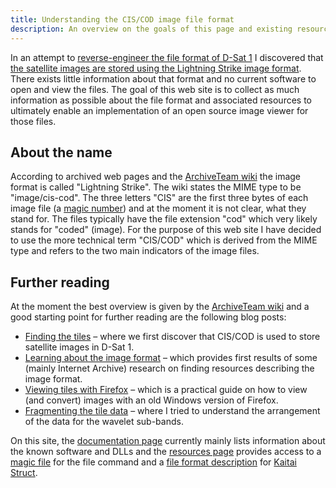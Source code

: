 ```yaml
---
title: Understanding the CIS/COD image file format
description: An overview on the goals of this page and existing resources.
---
```


In an attempt to [reverse-engineer the file format of D-Sat
1](https://dsat.igada.de/) I discovered that [the satellite images are
stored using the Lightning Strike image
format](https://dsat.igada.de/2024/04/03/learning-about-the-image-format.html). There
exists little information about that format and no current software to
open and view the files. The goal of this web site is to collect as
much information as possible about the file format and associated
resources to ultimately enable an implementation of an open source
image viewer for those files.

## About the name

According to archived web pages and the [ArchiveTeam
wiki](http://justsolve.archiveteam.org/wiki/Lightning_Strike) the
image format is called "Lightning Strike". The wiki states the MIME
type to be "image/cis-cod". The three letters "CIS" are the first
three bytes of each image file (a [magic
number](https://en.wikipedia.org/wiki/File_format#Magic_number)) and
at the moment it is not clear, what they stand for.  The files
typically have the file extension "cod" which very likely stands for
"coded" (image). For the purpose of this web site I have decided to
use the more technical term "CIS/COD" which is derived from the MIME
type and refers to the two main indicators of the image files.

## Further reading

At the moment the best overview is given by the [ArchiveTeam
wiki](http://justsolve.archiveteam.org/wiki/Lightning_Strike) and a
good starting point for further reading are the following blog posts:
- [Finding the
  tiles](https://dsat.igada.de/2024/04/02/finding-the-tiles.html) –
  where we first discover that CIS/COD is used to store satellite
  images in D-Sat 1.
- [Learning about the image
  format](https://dsat.igada.de/2024/04/03/learning-about-the-image-format.html)
  – which provides first results of some (mainly Internet Archive)
  research on finding resources describing the image format.
- [Viewing tiles with
  Firefox](https://dsat.igada.de/2024/04/19/viewing-tiles-with-firefox.html)
  – which is a practical guide on how to view (and convert) images
  with an old Windows version of Firefox.
- [Fragmenting the tile
  data](https://dsat.igada.de/2024/07/21/fragmenting-the-tile-data.html)
  – where I tried to understand the arrangement of the data for the
  wavelet sub-bands.

On this site, the [documentation
page](https://cod.igada.de/documentation.html) currently mainly lists
information about the known software and DLLs and the [resources
page](https://cod.igada.de/resources.html) provides access to a [magic
file](https://www.darwinsys.com/file/) for the file command and a
[file format description](resources/cis.ksy) for [Kaitai
Struct](https://kaitai.io/).

